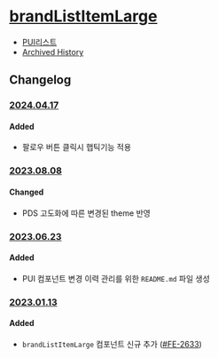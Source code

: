 # [brandListItemLarge](https://rxc.atlassian.net/browse/FE-2633)
  * [PUI리스트](../README.md)
  * [Archived History](https://www.notion.so/rxc/BrandListItemLarge-e1f901bbc8c742eda6306fc4268e8302?pvs=4)

## Changelog

### [2024.04.17](https://rxc.atlassian.net/browse/FE-4463)
#### Added
  * 팔로우 버튼 클릭시 햅틱기능 적용

### [2023.08.08](https://rxc.atlassian.net/browse/FE-3490)
#### Changed
  * PDS 고도화에 따른 변경된 theme 반영

### [2023.06.23](https://rxc.atlassian.net/browse/FE-3326)
#### Added 
  * PUI 컴포넌트 변경 이력 관리를 위한 `README.md` 파일 생성

### [2023.01.13](https://github.com/rxcompany/fe-mobile/commit/8ef40d23f631e2fe48773c715504f5929901c6a5)
#### Added 
  * `brandListItemLarge` 컴포넌트 신규 추가 ([#FE-2633](https://rxc.atlassian.net/browse/FE-2633))
